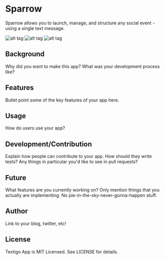 
Sparrow
========

Sparrow allows you to launch, manage, and structure any social event - using a single text message.

![alt tag](https://raw.github.com/finvansant/Textigo_app/master/app/assets/images/github_file/landing_page_logo.png)
![alt tag](https://raw.github.com/finvansant/Textigo_app/master/app/assets/images/github_file/landing_page.png)
![alt tag](https://raw.github.com/finvansant/Textigo_app/master/app/assets/images/github_file/board.png)

## Background

Why did you want to make this app? What was your development process
like?

## Features

Bullet point some of the key features of your app here.

## Usage

How do users use your app?

## Development/Contribution

Explain how people can contribute to your app. How should they write tests?
Any things in particular you'd like to see in pull requests?

## Future

What features are you currently working on? Only mention things that you
actually are implementing. No pie-in-the-sky-never-gonna-happen stuff.

## Author

Link to your blog, twitter, etc!

## License

Textigo App is MIT Licensed. See LICENSE for details.
